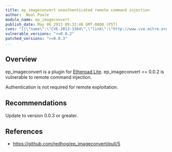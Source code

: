 ```yaml
---
title: ep_imageconvert unauthenticated remote command injection
author:  Neal Poole
module_name: ep_imageconvert
publish_date: May 06 2013 09:33:48 GMT-0800 (PST) 
cves: "[{\"name\":\"CVE-2013-3364\",\"link\":\"http://www.cve.mitre.org/cgi-bin/cvename.cgi?name=2013-3364\"},{\"name\":\"CVE-2013-7380\",\"link\":\"http://cve.mitre.org/cgi-bin/cvename.cgi?name=CVE-2013-7380\"}]"
vulnerable_versions: "<=0.0.2"
patched_versions: ">=0.0.3"
...
```


## Overview

ep_imageconvert is a plugin for [Etherpad Lite](https://github.com/ether/etherpad-lite). ep_imageconvert <= 0.0.2 is vulnerable to remote command injection. 

Authentication is not required for remote exploitation.


## Recommendations

Update to version 0.0.3 or greater.

## References
- https://github.com/redhog/ep_imageconvert/pull/5
 
